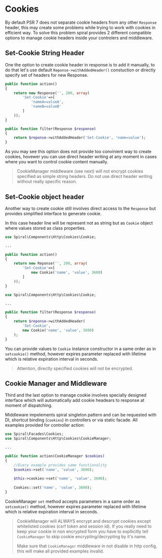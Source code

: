 # Cookies
By default PSR 7 does not separate cookie headers from any other `Response` header, this may create some problems while trying to work with cookies in efficient way. To solve this problem spiral provides 2 different compatible options to manage cookie headers inside your controlers and middleware.

## Set-Cookie String Header
One the option to create cookie header in response is to add it manually, to do that let's use default `Reponse->withAddedHeader()` 
constuction or directly specify set of headers for new Response.

```php
public function action()
{
	return new Response('', 200, array(
		'Set-Cookie'=>[
			'nameA=valueA',
			'nameB=valueB'
		]
	));
}
```

```php
public function filter(Response $response)
{
	return $reponse->withAddedHeader('Set-Cookie', 'name=value');
}
```

As you may see this option does not provide too convinient way to create cookies, hovewer you can use direct header writing at any moment in cases where you want to control cookie content manually.

> CookieManager middleware (see next) will not encrypt cookies specified as simple string headers. Do not use direct header writing without really specific reason.

## Set-Cookie object header
Another way to create cookie still involves direct access to the `Response` but provides simplified interface to generate cookie.

In this case header line will be represent not as string but as `Cookie` object where values stored as class properties.

```php
use Spiral\Components\Http\Cookies\Cookie;

...

public function action()
{
	return new Reponse('', 200, array(
		'Set-Cookie'=>[
			new Cookie('name', 'value', 3600)
		]
	));
}
```

```php
use Spiral\Components\Http\Cookies\Cookie;

...

public function filter(Response $response)
{
	return $reponse->withAddedHeader(
		'Set-Cookie', 
		new Cookie('name', 'value', 3600)
	);
}
```

You can provide values to `Cookie` instance constructor in a same order as in `setcookie()` method, however expires parameter replaced with lifetime which is relative expiration interval in seconds. 

> Attention, directly specified cookies will not be encrypted. 

## Cookie Manager and Middleware
Third and the last option to manage cookie involves specially designed interface which will automatically add cookie headears to response at moment of dispatching.

Middleware impelements spiral singleton pattern and can be requested with DI, shortcut binding (`cookies`) in controllers or via static facade. All examples provided for controller action:

```php
use Spiral\Facades\Cookies;
use Spiral\Components\Http\Cookies\CookieManager;

...

public function action(CookieManager $cookies)
{
	//Every example provides same functionality
	$cookies->set('name', 'value', 3600);
	
	$this->cookies->set('name', 'value', 3600);
	
	Cookies::set('name', 'value', 3600);
}

```
CookieManager `set` method accepts parameters in a same order as `setcookie()` method, however expires parameter replaced with lifetime which is relative expiration interval in seconds.

> CookieManager will ALWAYS encrypt and descrypt cookies except whitelisted cookies (csrf token and session id). If you really need to keep your cookie in non encrypted form you have to expllicitly tell `CookieManager` to skip cookie encrypting/decrypting by it's name.
>
> Make sure that `CookieManager` middleware in not disable in http config, this will make all provided examples invalid.